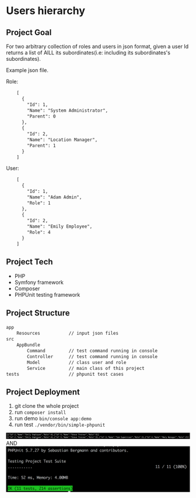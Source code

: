 Users hierarchy
========================


Project Goal
--------------

For two arbitrary collection of roles and users in json format, given a user Id returns a list of AlLL its subordinates(i.e: including its subordinates's subordinates).

Example json file.

Role:
```
    [
      {
        "Id": 1,
        "Name": "System Administrator",
        "Parent": 0
      },
      {
        "Id": 2,
        "Name": "Location Manager",
        "Parent": 1
      }
    ]
```    
User:
```
    [
      {
        "Id": 1,
        "Name": "Adam Admin",
        "Role": 1
      },
      {
        "Id": 2,
        "Name": "Emily Employee",
        "Role": 4
      }
    ]
```


Project Tech
--------------
  * PHP
  * Symfony framework
  * Composer
  * PHPUnit testing framework
  
Project Structure
-------------- 
```
app
    Resources           // input json files
src
    AppBundle
        Command         // test command running in console
        Controller      // test command running in console 
        Model           // class user and role        
        Service         // main class of this project
tests                   // phpunit test cases
```

Project Deployment
------------
1. git clone the whole project
2. run `composer install`
3. run demo `bin/console app:demo`
4. run test `./vendor/bin/simple-phpunit`
   
![](/image/running.png)
AND
![](/image/testing.png)



